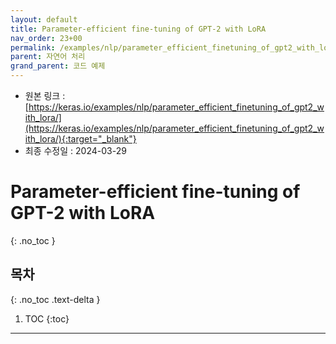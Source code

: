 ```yaml
---
layout: default
title: Parameter-efficient fine-tuning of GPT-2 with LoRA
nav_order: 23+00
permalink: /examples/nlp/parameter_efficient_finetuning_of_gpt2_with_lora/
parent: 자연어 처리
grand_parent: 코드 예제
---
```


* 원본 링크 : [https://keras.io/examples/nlp/parameter_efficient_finetuning_of_gpt2_with_lora/](https://keras.io/examples/nlp/parameter_efficient_finetuning_of_gpt2_with_lora/){:target="_blank"}
* 최종 수정일 : 2024-03-29

# Parameter-efficient fine-tuning of GPT-2 with LoRA
{: .no_toc }

## 목차
{: .no_toc .text-delta }

1. TOC
{:toc}

---
